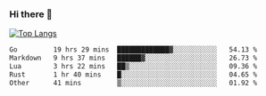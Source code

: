 ### Hi there 👋

<!--
**3Xpl0it3r/3Xpl0it3r** is a ✨ _special_ ✨ repository because its `README.md` (this file) appears on your GitHub profile.

Here are some ideas to get you started:

- 🔭 I’m currently working on ...
- 🌱 I’m currently learning ...
- 👯 I’m looking to collaborate on ...
- 🤔 I’m looking for help with ...
- 💬 Ask me about ...
- 📫 How to reach me: ...
- 😄 Pronouns: ...
- ⚡ Fun fact: ...
-->


[![Top Langs](https://github-readme-stats.vercel.app/api/top-langs/?username=3Xpl0it3r&layout=compact)](https://github.com/3Xpl0it3r/3Xpl0it3r)

<!--START_SECTION:waka-->

```txt
Go         19 hrs 29 mins  █████████████▓░░░░░░░░░░░   54.13 %
Markdown   9 hrs 37 mins   ██████▓░░░░░░░░░░░░░░░░░░   26.73 %
Lua        3 hrs 22 mins   ██▒░░░░░░░░░░░░░░░░░░░░░░   09.36 %
Rust       1 hr 40 mins    █░░░░░░░░░░░░░░░░░░░░░░░░   04.65 %
Other      41 mins         ▒░░░░░░░░░░░░░░░░░░░░░░░░   01.92 %
```

<!--END_SECTION:waka-->
